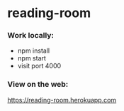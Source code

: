 # reading-room

### Work locally:
- npm install
- npm start
- visit port 4000

### View on the web:
https://reading-room.herokuapp.com
